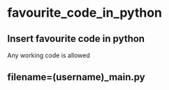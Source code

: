 # favourite_code_in_python
## Insert favourite code in python
Any working code is allowed
## filename=(username)_main.py
